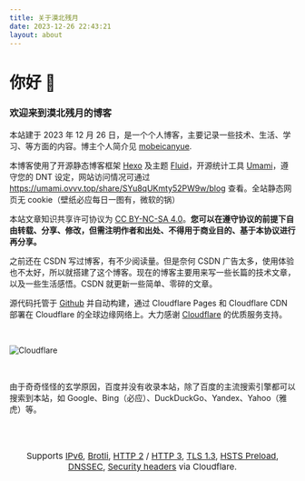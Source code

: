 ```yaml
---
title: 关于漠北残月
date: 2023-12-26 22:43:21
layout: about
---
```


# 你好 👋
### 欢迎来到漠北残月的博客

本站建于 2023 年 12 月 26 日，是一个个人博客，主要记录一些技术、生活、学习、等方面的内容。博主个人简介见 [mobeicanyue](https://www.ovvv.top).

本博客使用了开源静态博客框架 [Hexo](https://hexo.io/zh-cn) 及主题 [Fluid](https://hexo.fluid-dev.com/docs)，开源统计工具 [Umami](https://umami.is)，遵守您的 DNT 设定，网站访问情况可通过 https://umami.ovvv.top/share/SYu8qUKmty52PW9w/blog 查看。全站静态网页无 cookie（壁纸必应每日一图有，微软的锅）

本站文章知识共享许可协议为 [CC BY-NC-SA 4.0](https://creativecommons.org/licenses/by-nc-sa/4.0/deed.zh-hans)。**您可以在遵守协议的前提下自由转载、分享、修改，但需注明作者和出处、不得用于商业目的、基于本协议进行再分享。**

之前还在 CSDN 写过博客，有不少阅读量。但是奈何 CSDN 广告太多，使用体验也不太好，所以就搭建了这个博客。现在的博客主要用来写一些长篇的技术文章，以及一些生活感悟。CSDN 就更新一些简单、零碎的文章。

源代码托管于 [Github](https://github.com/mobeicanyue) 并自动构建，通过 Cloudflare Pages 和 Cloudflare CDN 部署在 Cloudflare 的全球边缘网络上。大力感谢 [Cloudflare](https://www.cloudflare.com) 的优质服务支持。

<br>

![Cloudflare](about/cloudflare-icon-2.webp)

<br>

由于奇奇怪怪的玄学原因，百度并没有收录本站，除了百度的主流搜索引擎都可以搜索到本站，如 Google、Bing（必应）、DuckDuckGo、Yandex、Yahoo（雅虎）等。

<br><br>

<p style="font-size: 15px; text-align: center;">Supports <a href="https://ready.chair6.net/?url=ovvv.top">IPv6</a>, <a href="https://tools.keycdn.com/brotli-test?url=https%3A%2F%2Fblog.ovvv.top">Brotli</a>, <a href="http://http2.pro/check?url=https%3A//blog.ovvv.top">HTTP 2</a> / <a href="https://http3check.net?host=blog.ovvv.top">HTTP 3</a>, <a href="https://www.cdn77.com/tls-test/result?domain=blog.ovvv.top">TLS 1.3</a>, <a href="https://hstspreload.org/?domain=ovvv.top">HSTS Preload</a>, <a href="https://dnssec-debugger.verisignlabs.com/blog.ovvv.top">DNSSEC</a>, <a href="https://securityheaders.com/?q=blog.ovvv.top&hide=on&followRedirects=on">Security headers</a> via Cloudflare.</p>
